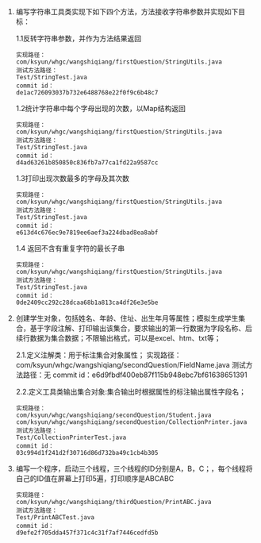 1.  编写字符串工具类实现下如下四个方法，方法接收字符串参数并实现如下目标：


	1.1反转字符串参数，并作为方法结果返回

		实现路径：
		com/ksyun/whgc/wangshiqiang/firstQuestion/StringUtils.java
		测试方法路径：
		Test/StringTest.java
		commit id：
		de1ac726093037b732e6488768e22f0f9c6b48c7
	1.2统计字符串中每个字母出现的次数，以Map结构返回

		实现路径：
		com/ksyun/whgc/wangshiqiang/firstQuestion/StringUtils.java
		测试方法路径：
		Test/StringTest.java
		commit id：
		d4ad63261b850850c836fb7a77ca1fd22a9587cc
	1.3打印出现次数最多的字母及其次数

		实现路径：
		com/ksyun/whgc/wangshiqiang/firstQuestion/StringUtils.java
		测试方法路径：
		Test/StringTest.java
		commit id：
		e613d4c676ec9e7819ee6aef3a224dbad8ea8abf
	1.4 返回不含有重复字符的最长子串

		实现路径：
		com/ksyun/whgc/wangshiqiang/firstQuestion/StringUtils.java
		测试方法路径：
		Test/StringTest.java
		commit id：
		0de2409cc292c28dcaa68b1a813ca4df26e3e5be

2.	创建学生对象，包括姓名、年龄、住址、出生年月等属性；模拟生成学生集合，基于字段注解、打印输出该集合，要求输出的第一行数据为字段名称、后续行数据为集合数据；不限输出格式，可以是excel、htm、txt等；
	

	2.1.定义注解类：用于标注集合对象属性；
	  	实现路径：
		com/ksyun/whgc/wangshiqiang/secondQuestion/FieldName.java
	  	测试方法路径：无
	  	commit id：e6d9fbdf400eb87f115b948ebc7bf61638651391


	2.2.定义工具类输出集合对象:集合输出时根据属性的标注输出属性字段名；
	
		实现路径：
	  	com/ksyun/whgc/wangshiqiang/secondQuestion/Student.java
		com/ksyun/whgc/wangshiqiang/secondQuestion/CollectionPrinter.java
	  	测试方法路径：
	  	Test/CollectionPrinterTest.java
	  	commit id：
	  	03c994d1f241d2f30716d86d732ba49c1cb4b305

3.	编写一个程序，启动三个线程，三个线程的ID分别是A，B，C；，每个线程将自己的ID值在屏幕上打印5遍，打印顺序是ABCABC


		实现路径：
	  	com/ksyun/whgc/wangshiqiang/thirdQuestion/PrintABC.java
	  	测试方法路径：
	  	Test/PrintABCTest.java
	  	commit id：
	  	d9efe2f705dda457f371c4c31f7af7446cedfd5b
